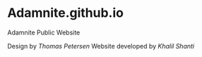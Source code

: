 # Adamnite.github.io
Adamnite Public Website  

Design by *Thomas Petersen*
Website developed by *Khalil Shanti*
